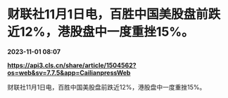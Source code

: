# 财联社11月1日电，百胜中国美股盘前跌近12%，港股盘中一度重挫15%。

**2023-11-01 08:07**

**https://api3.cls.cn/share/article/1504562?os=web&sv=7.7.5&app=CailianpressWeb**

财联社11月1日电，百胜中国美股盘前跌近12%，港股盘中一度重挫15%。